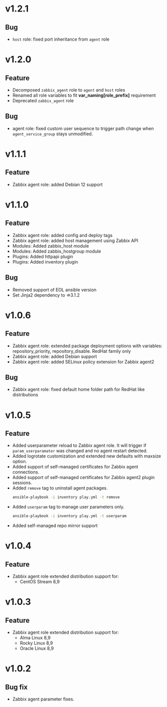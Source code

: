 # v1.2.1

## Bug

- `host` role: fixed port inheritance from `agent` role 

# v1.2.0

## Feature

- Decomposed `zabbix_agent` role to `agent` and `host` roles
- Renamed all role variables to fit **var_naming\[role_prefix\]** requirement
- Deprecated `zabbix_agent` role

## Bug

- agent role: fixed custom user sequence to trigger path change when  `agent_service_group` stays unmodified.

# v1.1.1

## Feature

- Zabbix agent role: added Debian 12 support

# v1.1.0

## Feature

- Zabbix agent role: added config and deploy tags
- Zabbix agent role: added host management using Zabbix API
- Modules: Added zabbix_host module
- Modules: Added zabbix_hostgroup module
- Plugins: Added httpapi plugin
- Plugins: Added inventory plugin

## Bug

- Removed support of EOL ansible version
- Set Jinja2 dependency to =>3.1.2

# v1.0.6

## Feature

- Zabbix agent role: extended package deployment options with variables: repository_priority, repository_disable. RedHat family only
- Zabbix agent role: added Debian support
- Zabbix agent role: added SELinux policy extension for Zabbix agent2

## Bug

- Zabbix agent role: fixed default home folder path for RedHat like distributions

# v1.0.5

## Feature

- Added userparameter reload to Zabbix agent role. It will trigger if `param_userparamater` was changed and no agent restart detected.
- Added logrotate customization and extended new defaults with maxsize option.
- Added support of self-managed certificates for Zabbix agent connections.
- Added support of self-managed certificates for Zabbix agent2 plugin sessions.
- Added `remove` tag to uninstall agent packages.
  ```bash
  ansible-playbook -i inventory play.yml -t remove
  ```
- Added `userparam` tag to manage user parameters only.
  ```bash
  ansible-playbook -i inventory play.yml -t userparam
  ```
- Added self-managed repo mirror support

# v1.0.4

## Feature

- Zabbix agent role extended distribution support for:
    - CentOS Stream 8,9

# v1.0.3

## Feature

- Zabbix agent role extended distribution support for:
    - Alma Linux 8,9
    - Rocky Linux 8,9
    - Oracle Linux 8,9

# v1.0.2

## Bug fix

- Zabbix agent parameter fixes.
